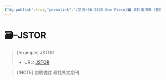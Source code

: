 ```yaml
---
{"dg-publish":true,"permalink":"/交流/06-2025-One Piece/🗃️ 資料庫清單（整理中）/JSTOR/","title":"JSTOR","tags":["🗃️資料庫","研究論文","外文"],"noteIcon":"3","created":"2025-05-29T12:21:21.132+08:00","updated":"2025-05-29T21:15:05.110+08:00"}
---
```




# 🗃️–JSTOR



> [!example] JSTOR
> - URL: [JSTOR](https://www.jstor.org)



> [!NOTE] 說明備註
> 尋找外文期刊


